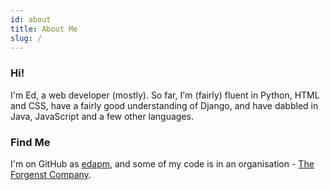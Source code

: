 ```yaml
---
id: about
title: About Me
slug: /
---
```

### Hi!
I'm Ed, a web developer (mostly). So far, I'm (fairly) fluent in Python, HTML and CSS, have a fairly good understanding of Django, and have dabbled in Java, JavaScript and a few other languages.

### Find Me
I'm on GitHub as <a href="https://github.com/edapm">edapm</a>, and some of my code is in an organisation - <a href="https://github.com/forgenst">The Forgenst Company</a>.